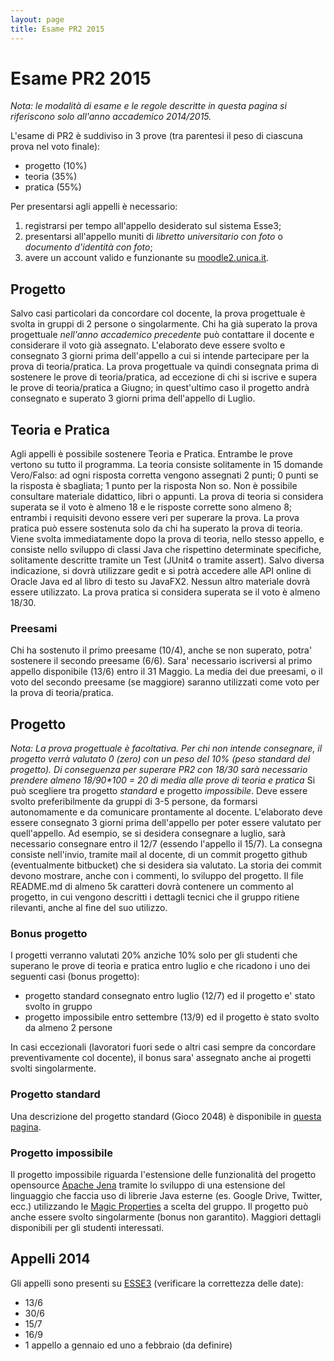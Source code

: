 ```yaml
---
layout: page
title: Esame PR2 2015
---
```


Esame PR2 2015
=================
_*Nota:* le modalità di esame e le regole descritte in questa pagina si riferiscono solo all'anno accademico 2014/2015._

L'esame di PR2 è suddiviso in 3 prove (tra parentesi il peso di ciascuna prova nel voto finale):

 - progetto (10%)
 - teoria (35%)
 - pratica (55%)

Per presentarsi agli appelli è necessario:
 1. registrarsi per tempo all'appello desiderato sul sistema Esse3;
 2. presentarsi all'appello muniti di _libretto universitario con foto_ o _documento d'identità con foto_;
 3. avere un account valido e funzionante su [moodle2.unica.it](http://moodle2.unica.it).

Progetto
--------
Salvo casi particolari da concordare col docente, la prova progettuale è svolta in gruppi di 2 persone o singolarmente.
Chi ha già superato la prova progettuale _nell'anno accademico precedente_ può contattare il docente e considerare il voto già assegnato.
L'elaborato deve essere svolto e consegnato 3 giorni prima dell'appello a cui si intende partecipare per la prova di teoria/pratica.
La prova progettuale va quindi consegnata prima di sostenere le prove di teoria/pratica, ad eccezione di chi si iscrive 
e supera le prove di teoria/pratica a Giugno; in quest'ultimo caso il progetto andrà consegnato e superato 3 giorni prima dell'appello di Luglio.


<!-- La consegna consiste nell'invio, tramite mail al docente, di un commit progetto github (eventualmente bitbucket) che si desidera sia valutato. 
La storia dei commit devono mostrare, anche con i commenti, lo sviluppo del progetto.
Il file README.md di almeno 5k caratteri dovrà contenere un commento al progetto, in cui vengono descritti i dettagli tecnici che il gruppo ritiene rilevanti, anche al fine del suo utilizzo.
-->


Teoria e Pratica
----------------
Agli appelli è possibile sostenere Teoria e Pratica. Entrambe le prove vertono su tutto il programma.
La teoria consiste solitamente in 15 domande Vero/Falso: ad ogni risposta corretta vengono assegnati 2 punti; 0 punti se la risposta è sbagliata; 1 punto per la risposta Non so. Non è possibile consultare materiale didattico, libri o appunti.
La prova di teoria si considera superata se il voto è almeno 18 e le risposte corrette sono almeno 8; entrambi i requisiti devono essere veri per superare la prova.
La prova pratica può essere sostenuta solo da chi ha superato la prova di teoria. Viene svolta immediatamente dopo la prova di teoria, nello stesso appello, e consiste nello sviluppo di classi Java che rispettino determinate specifiche, solitamente descritte tramite un Test (JUnit4 o tramite assert). Salvo diversa indicazione, si dovrà utilizzare gedit e si potrà accedere alle API online di Oracle Java ed al libro di testo su JavaFX2. Nessun altro materiale dovrà essere utilizzato.
La prova pratica si considera superata se il voto è almeno 18/30.

### Preesami
Chi ha sostenuto il primo preesame (10/4), anche se non superato, potra' sostenere il secondo preesame (6/6).
Sara' necessario iscriversi al primo appello disponibile (13/6) entro il 31 Maggio.
La media dei due preesami, o il voto del secondo preesame (se maggiore) saranno utilizzati come voto per la prova di teoria/pratica.


Progetto
--------
_Nota: La prova progettuale è facoltativa. Per chi non intende consegnare, il progetto verrà valutato 0 (zero) con un peso del 10% (peso standard del progetto). Di conseguenza per superare PR2 con 18/30 sarà necessario prendere almeno 18/90*100 = 20 di media alle prove di teoria e pratica_
Si può scegliere tra progetto _standard_ e progetto _impossibile_. 
Deve essere svolto preferibilmente da gruppi di 3-5 persone, da formarsi autonomamente e da comunicare prontamente al docente.
L'elaborato deve essere consegnato 3 giorni prima dell'appello per poter essere valutato per quell'appello.
Ad esempio, se si desidera consegnare a luglio, sarà necessario consegnare entro il 12/7 (essendo l'appello il 15/7).
La consegna consiste nell'invio, tramite mail al docente, di un commit progetto github (eventualmente bitbucket) che si desidera sia valutato. La storia dei commit devono mostrare, anche con i commenti, lo sviluppo del progetto.
Il file README.md di almeno 5k caratteri dovrà contenere un commento al progetto, in cui vengono descritti i dettagli tecnici che il gruppo ritiene rilevanti, anche al fine del suo utilizzo.


### Bonus progetto
I progetti verranno valutati 20% anziche 10% solo per gli studenti che superano le prove di teoria e pratica entro luglio e che ricadono i uno dei seguenti casi (bonus progetto):

 - progetto standard consegnato entro luglio (12/7) ed il progetto e' stato svolto in gruppo
 - progetto impossibile entro settembre (13/9) ed il progetto è stato svolto da almeno 2 persone

In casi eccezionali (lavoratori fuori sede o altri casi sempre da concordare preventivamente col docente), il bonus sara' assegnato anche ai progetti svolti singolarmente.

### Progetto standard
Una descrizione del progetto standard (Gioco 2048) è disponibile in [questa pagina](/pr2/progetto2048).

### Progetto impossibile
Il progetto impossibile riguarda l'estensione delle funzionalità del progetto opensource [Apache Jena](http://jena.apache.org/) tramite lo sviluppo di una estensione del linguaggio che faccia uso di librerie Java esterne (es. Google Drive, Twitter, ecc.) utilizzando le [Magic Properties](http://jena.apache.org/documentation/query/extension.html#property-functions) a scelta del gruppo.
Il progetto può anche essere svolto singolarmente (bonus non garantito).
Maggiori dettagli disponibili per gli studenti interessati. 


Appelli 2014
------------
Gli appelli sono presenti su [ESSE3](https://webstudenti.unica.it/) (verificare la correttezza delle date):

 - 13/6
 - 30/6
 - 15/7
 - 16/9
 - 1 appello a gennaio ed uno a febbraio (da definire)
 

 
